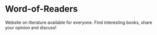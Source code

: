 # Word-of-Readers
Website on literature available for everyone. Find interesting books, share your opinion and discuss!
